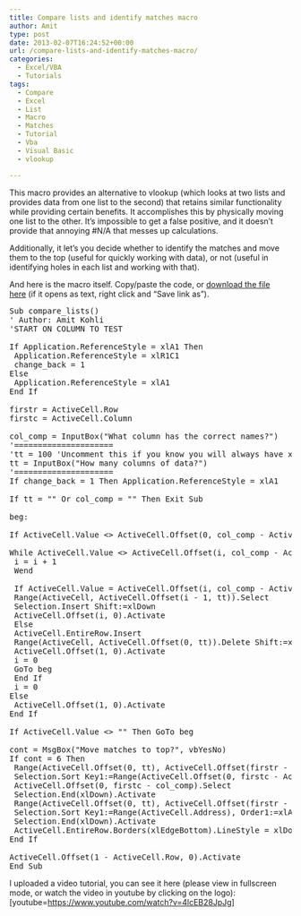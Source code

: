 ```yaml
---
title: Compare lists and identify matches macro
author: Amit
type: post
date: 2013-02-07T16:24:52+00:00
url: /compare-lists-and-identify-matches-macro/
categories:
  - Excel/VBA
  - Tutorials
tags:
  - Compare
  - Excel
  - List
  - Macro
  - Matches
  - Tutorial
  - Vba
  - Visual Basic
  - vlookup

---
```

This macro provides an alternative to vlookup (which looks at two lists and provides data from one list to the second) that retains similar functionality while providing certain benefits. It accomplishes this by physically moving one list to the other. It&#8217;s impossible to get a false positive, and it doesn&#8217;t provide that annoying #N/A that messes up calculations.

Additionally, it let&#8217;s you decide whether to identify the matches and move them to the top (useful for quickly working with data), or not (useful in identifying holes in each list and working with that).

And here is the macro itself. Copy/paste the code, or <a title="Compare lists macro file" href="https://www.amitkohli.com/excel/compare_lists.bas" target="_blank">download the file here</a> (if it opens as text, right click and &#8220;Save link as&#8221;).

<pre>Sub compare_lists()
' Author: Amit Kohli
'START ON COLUMN TO TEST

If Application.ReferenceStyle = xlA1 Then
 Application.ReferenceStyle = xlR1C1
 change_back = 1
Else
 Application.ReferenceStyle = xlA1
End If

firstr = ActiveCell.Row
firstc = ActiveCell.Column

col_comp = InputBox("What column has the correct names?")
'=====================
'tt = 100 'Uncomment this if you know you will always have x columns of data following the name (where in this case x=100)
tt = InputBox("How many columns of data?")
'=====================
If change_back = 1 Then Application.ReferenceStyle = xlA1

If tt = "" Or col_comp = "" Then Exit Sub

beg:

If ActiveCell.Value &lt;&gt; ActiveCell.Offset(0, col_comp - ActiveCell.Column).Value Then

While ActiveCell.Value &lt;&gt; ActiveCell.Offset(i, col_comp - ActiveCell.Column).Value And ActiveCell.Offset(i, col_comp - ActiveCell.Column).Value &lt;&gt; ""
 i = i + 1
 Wend

 If ActiveCell.Value = ActiveCell.Offset(i, col_comp - ActiveCell.Column).Value Then
 Range(ActiveCell, ActiveCell.Offset(i - 1, tt)).Select
 Selection.Insert Shift:=xlDown
 ActiveCell.Offset(i, 0).Activate
 Else
 ActiveCell.EntireRow.Insert
 Range(ActiveCell, ActiveCell.Offset(0, tt)).Delete Shift:=xlUp
 ActiveCell.Offset(1, 0).Activate
 i = 0
 GoTo beg
 End If
 i = 0
Else
 ActiveCell.Offset(1, 0).Activate
End If

If ActiveCell.Value &lt;&gt; "" Then GoTo beg

cont = MsgBox("Move matches to top?", vbYesNo)
If cont = 6 Then
 Range(ActiveCell.Offset(0, tt), ActiveCell.Offset(firstr - ActiveCell.Row, col_comp - ActiveCell.Column)).Select
 Selection.Sort Key1:=Range(ActiveCell.Offset(0, firstc - ActiveCell.Column).Address), Order1:=xlAscending, Header:=xlNo
 ActiveCell.Offset(0, firstc - col_comp).Select
 Selection.End(xlDown).Activate
 Range(ActiveCell.Offset(0, tt), ActiveCell.Offset(firstr - ActiveCell.Row, col_comp - ActiveCell.Column)).Select
 Selection.Sort Key1:=Range(ActiveCell.Address), Order1:=xlAscending, Header:=xlNo
 Selection.End(xlDown).Activate
 ActiveCell.EntireRow.Borders(xlEdgeBottom).LineStyle = xlDouble
End If

ActiveCell.Offset(1 - ActiveCell.Row, 0).Activate
End Sub
</pre>

I uploaded a video tutorial, you can see it here (please view in fullscreen mode, or watch the video in youtube by clicking on the logo):[youtube=https://www.youtube.com/watch?v=4lcEB28JpJg]